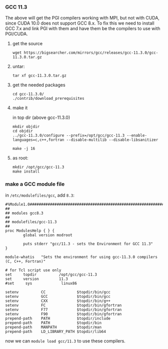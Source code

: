 ### GCC 11.3

The above will get the PGI compilers working with MPI, but not with
CUDA, since CUDA 10.0 does not support GCC 8.x.  To fix this we need
to install GCC 7.x and link PGI with them and have them be the
compilers to use with PGI/CUDA.

1. get the source

   ```
   wget https://bigsearcher.com/mirrors/gcc/releases/gcc-11.3.0/gcc-11.3.0.tar.gz
   ```

2. untar:

   ```
   tar xf gcc-11.3.0.tar.gz
   ```

3. get the needed packages

   ```
   cd gcc-11.3.0/
   ./contrib/download_prerequisites
   ```

4. make it

   in top dir (above gcc-11.3.0)

   ```
   mkdir objdir
   cd objdir
   ../gcc-11.3.0/configure --prefix=/opt/gcc/gcc-11.3 --enable-languages=c,c++,fortran --disable-multilib --disable-libsanitizer

   make -j 16
   ```

5. as root:

   ```
   mkdir /opt/gcc/gcc-11.3
   make install
   ```


### make a GCC module file

in `/etc/modulefiles/gcc`, add `8.3`:

```
#%Module1.0#####################################################################
##
## modules gcc8.3
##
## modulefiles/gcc-11.3
##
proc ModulesHelp { } {
        global version modroot

        puts stderr "gcc/11.3 - sets the Environment for GCC 11.3"
}

module-whatis   "Sets the environment for using gcc-11.3.0 compilers (C, C++, Fortran)"

# for Tcl script use only
set     topdir          /opt/gcc/gcc-11.3
set     version         11.3
#set     sys             linux86

setenv          CC              $topdir/bin/gcc
setenv          GCC             $topdir/bin/gcc
setenv          CXX             $topdir/bin/g++
setenv          FC              $topdir/bin/gfortran
setenv          F77             $topdir/bin/gfortran
setenv          F90             $topdir/bin/gfortran
prepend-path    PATH            $topdir/include
prepend-path    PATH            $topdir/bin
prepend-path    MANPATH         $topdir/man
prepend-path    LD_LIBRARY_PATH $topdir/lib64
```

now we can `module load gcc/11.3` to use these compilers.
